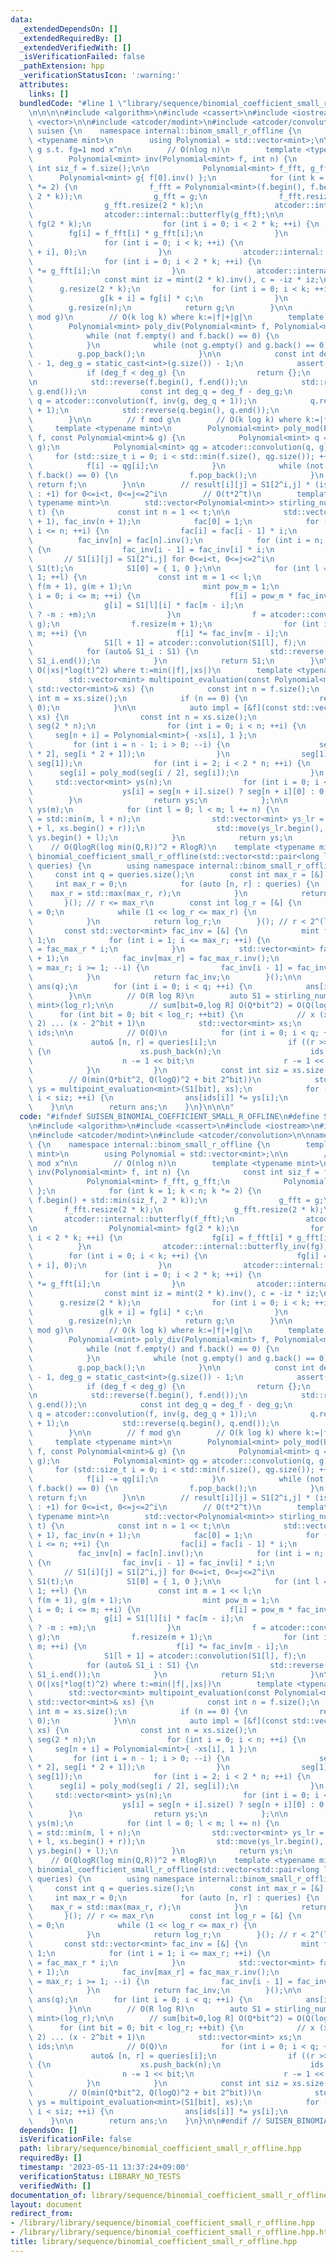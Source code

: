 ```yaml
---
data:
  _extendedDependsOn: []
  _extendedRequiredBy: []
  _extendedVerifiedWith: []
  _isVerificationFailed: false
  _pathExtension: hpp
  _verificationStatusIcon: ':warning:'
  attributes:
    links: []
  bundledCode: "#line 1 \"library/sequence/binomial_coefficient_small_r_offline.hpp\"\
    \n\n\n\n#include <algorithm>\n#include <cassert>\n#include <iostream>\n#include\
    \ <vector>\n\n#include <atcoder/modint>\n#include <atcoder/convolution>\n\nnamespace\
    \ suisen {\n    namespace internal::binom_small_r_offline {\n        template\
    \ <typename mint>\n        using Polynomial = std::vector<mint>;\n\n        //\
    \ g s.t. fg=1 mod x^n\n        // O(nlog n)\n        template <typename mint>\n\
    \        Polynomial<mint> inv(Polynomial<mint> f, int n) {\n            const\
    \ int siz_f = f.size();\n\n            Polynomial<mint> f_fft, g_fft;\n      \
    \      Polynomial<mint> g{ f[0].inv() };\n            for (int k = 1; k < n; k\
    \ *= 2) {\n                f_fft = Polynomial<mint>(f.begin(), f.begin() + std::min(siz_f,\
    \ 2 * k));\n                g_fft = g;\n                f_fft.resize(2 * k);\n\
    \                g_fft.resize(2 * k);\n                atcoder::internal::butterfly(f_fft);\n\
    \                atcoder::internal::butterfly(g_fft);\n\n                Polynomial<mint>\
    \ fg(2 * k);\n                for (int i = 0; i < 2 * k; ++i) {\n            \
    \        fg[i] = f_fft[i] * g_fft[i];\n                }\n                atcoder::internal::butterfly_inv(fg);\n\
    \                for (int i = 0; i < k; ++i) {\n                    fg[i] = std::exchange(fg[k\
    \ + i], 0);\n                }\n                atcoder::internal::butterfly(fg);\n\
    \                for (int i = 0; i < 2 * k; ++i) {\n                    fg[i]\
    \ *= g_fft[i];\n                }\n                atcoder::internal::butterfly_inv(fg);\n\
    \                const mint iz = mint(2 * k).inv(), c = -iz * iz;\n          \
    \      g.resize(2 * k);\n                for (int i = 0; i < k; ++i) {\n     \
    \               g[k + i] = fg[i] * c;\n                }\n            }\n    \
    \        g.resize(n);\n            return g;\n        }\n\n        // q s.t. qg=f-(f\
    \ mod g)\n        // O(k log k) where k:=|f|+|g|\n        template <typename mint>\n\
    \        Polynomial<mint> poly_div(Polynomial<mint> f, Polynomial<mint> g) {\n\
    \            while (not f.empty() and f.back() == 0) {\n                f.pop_back();\n\
    \            }\n            while (not g.empty() and g.back() == 0) {\n      \
    \          g.pop_back();\n            }\n\n            const int deg_f = static_cast<int>(f.size())\
    \ - 1, deg_g = static_cast<int>(g.size()) - 1;\n            assert(deg_g >= 0);\n\
    \            if (deg_f < deg_g) {\n                return {};\n            }\n\
    \n            std::reverse(f.begin(), f.end());\n            std::reverse(g.begin(),\
    \ g.end());\n            const int deg_q = deg_f - deg_g;\n            Polynomial<mint>\
    \ q = atcoder::convolution(f, inv(g, deg_q + 1));\n            q.resize(deg_q\
    \ + 1);\n            std::reverse(q.begin(), q.end());\n            return q;\n\
    \        }\n\n        // f mod g\n        // O(k log k) where k:=|f|+|g|\n   \
    \     template <typename mint>\n        Polynomial<mint> poly_mod(Polynomial<mint>\
    \ f, const Polynomial<mint>& g) {\n            Polynomial<mint> q = poly_div(f,\
    \ g);\n            Polynomial<mint> qg = atcoder::convolution(q, g);\n       \
    \     for (std::size_t i = 0; i < std::min(f.size(), qg.size()); ++i) {\n    \
    \            f[i] -= qg[i];\n            }\n            while (not f.empty() and\
    \ f.back() == 0) {\n                f.pop_back();\n            }\n           \
    \ return f;\n        }\n\n        // result[i][j] = S1[2^i,j] * (is_signed ? (-1)^(2^i+j)\
    \ : +1) for 0<=i<t, 0<=j<=2^i\n        // O(t*2^t)\n        template <bool is_signed,\
    \ typename mint>\n        std::vector<Polynomial<mint>> stirling_number1_doubling(int\
    \ t) {\n            const int n = 1 << t;\n\n            std::vector<mint> fac(n\
    \ + 1), fac_inv(n + 1);\n            fac[0] = 1;\n            for (int i = 1;\
    \ i <= n; ++i) {\n                fac[i] = fac[i - 1] * i;\n            }\n  \
    \          fac_inv[n] = fac[n].inv();\n            for (int i = n; i >= 1; --i)\
    \ {\n                fac_inv[i - 1] = fac_inv[i] * i;\n            }\n\n     \
    \       // S1[i][j] = S1[2^i,j] for 0<=i<t, 0<=j<=2^i\n            std::vector<Polynomial<mint>>\
    \ S1(t);\n            S1[0] = { 1, 0 };\n\n            for (int l = 0; l < t -\
    \ 1; ++l) {\n                const int m = 1 << l;\n                Polynomial<mint>\
    \ f(m + 1), g(m + 1);\n                mint pow_m = 1;\n                for (int\
    \ i = 0; i <= m; ++i) {\n                    f[i] = pow_m * fac_inv[i];\n    \
    \                g[i] = S1[l][i] * fac[m - i];\n                    pow_m *= (is_signed\
    \ ? -m : +m);\n                }\n                f = atcoder::convolution(f,\
    \ g);\n                f.resize(m + 1);\n                for (int i = 0; i <=\
    \ m; ++i) {\n                    f[i] *= fac_inv[m - i];\n                }\n\
    \                S1[l + 1] = atcoder::convolution(S1[l], f);\n            }\n\
    \            for (auto& S1_i : S1) {\n                std::reverse(S1_i.begin(),\
    \ S1_i.end());\n            }\n            return S1;\n        }\n\n        //\
    \ O(|xs|*log(t)^2) where t:=min(|f|,|xs|)\n        template <typename mint>\n\
    \        std::vector<mint> multipoint_evaluation(const Polynomial<mint>& f, const\
    \ std::vector<mint>& xs) {\n            const int n = f.size();\n            const\
    \ int m = xs.size();\n            if (n == 0) {\n                return std::vector<mint>(m,\
    \ 0);\n            }\n\n            auto impl = [&f](const std::vector<mint>&\
    \ xs) {\n                const int n = xs.size();\n                std::vector<Polynomial<mint>>\
    \ seg(2 * n);\n                for (int i = 0; i < n; ++i) {\n               \
    \     seg[n + i] = Polynomial<mint>{ -xs[i], 1 };\n                }\n       \
    \         for (int i = n - 1; i > 0; --i) {\n                    seg[i] = atcoder::convolution(seg[i\
    \ * 2], seg[i * 2 + 1]);\n                }\n                seg[1] = poly_mod(f,\
    \ seg[1]);\n                for (int i = 2; i < 2 * n; ++i) {\n              \
    \      seg[i] = poly_mod(seg[i / 2], seg[i]);\n                }\n           \
    \     std::vector<mint> ys(n);\n                for (int i = 0; i < n; ++i) {\n\
    \                    ys[i] = seg[n + i].size() ? seg[n + i][0] : 0;\n        \
    \        }\n                return ys;\n            };\n\n            std::vector<mint>\
    \ ys(m);\n            for (int l = 0; l < m; l += n) {\n                int r\
    \ = std::min(m, l + n);\n                std::vector<mint> ys_lr = impl(std::vector<mint>(xs.begin()\
    \ + l, xs.begin() + r));\n                std::move(ys_lr.begin(), ys_lr.end(),\
    \ ys.begin() + l);\n            }\n            return ys;\n        }\n    }\n\n\
    \    // O(QlogR(log min(Q,R))^2 + RlogR)\n    template <typename mint>\n    std::vector<mint>\
    \ binomial_coefficient_small_r_offline(std::vector<std::pair<long long, int>>\
    \ queries) {\n        using namespace internal::binom_small_r_offline;\n\n   \
    \     const int q = queries.size();\n        const int max_r = [&] {\n       \
    \     int max_r = 0;\n            for (auto [n, r] : queries) {\n            \
    \    max_r = std::max(max_r, r);\n            }\n            return max_r;\n \
    \       }(); // r <= max_r\n        const int log_r = [&] {\n            int log_r\
    \ = 0;\n            while (1 << log_r <= max_r) {\n                ++log_r;\n\
    \            }\n            return log_r;\n        }(); // r < 2^(log_r)\n\n \
    \       const std::vector<mint> fac_inv = [&] {\n            mint fac_max_r =\
    \ 1;\n            for (int i = 1; i <= max_r; ++i) {\n                fac_max_r\
    \ = fac_max_r * i;\n            }\n            std::vector<mint> fac_inv(max_r\
    \ + 1);\n            fac_inv[max_r] = fac_max_r.inv();\n            for (int i\
    \ = max_r; i >= 1; --i) {\n                fac_inv[i - 1] = fac_inv[i] * i;\n\
    \            }\n            return fac_inv;\n        }();\n\n        std::vector<mint>\
    \ ans(q);\n        for (int i = 0; i < q; ++i) {\n            ans[i] = fac_inv[queries[i].second];\n\
    \        }\n\n        // O(R log R)\n        auto S1 = stirling_number1_doubling<true,\
    \ mint>(log_r);\n\n        // sum[bit=0,log R] O(Q*bit^2) = O(Q(log R)^3)\n  \
    \      for (int bit = 0; bit < log_r; ++bit) {\n            // x (x - 1) (x -\
    \ 2) ... (x - 2^bit + 1)\n            std::vector<mint> xs;\n            std::vector<int>\
    \ ids;\n\n            // O(Q)\n            for (int i = 0; i < q; ++i) {\n   \
    \             auto& [n, r] = queries[i];\n                if ((r >> bit) & 1)\
    \ {\n                    xs.push_back(n);\n                    ids.push_back(i);\n\
    \                    n -= 1 << bit;\n                    r -= 1 << bit;\n    \
    \            }\n            }\n            const int siz = xs.size();\n\n    \
    \        // O(min(Q*bit^2, Q(logQ)^2 + bit 2^bit))\n            std::vector<mint>\
    \ ys = multipoint_evaluation<mint>(S1[bit], xs);\n            for (int i = 0;\
    \ i < siz; ++i) {\n                ans[ids[i]] *= ys[i];\n            }\n    \
    \    }\n\n        return ans;\n    }\n}\n\n\n"
  code: "#ifndef SUISEN_BINOMIAL_COEFFICIENT_SMALL_R_OFFLINE\n#define SUISEN_BINOMIAL_COEFFICIENT_SMALL_R_OFFLINE\n\
    \n#include <algorithm>\n#include <cassert>\n#include <iostream>\n#include <vector>\n\
    \n#include <atcoder/modint>\n#include <atcoder/convolution>\n\nnamespace suisen\
    \ {\n    namespace internal::binom_small_r_offline {\n        template <typename\
    \ mint>\n        using Polynomial = std::vector<mint>;\n\n        // g s.t. fg=1\
    \ mod x^n\n        // O(nlog n)\n        template <typename mint>\n        Polynomial<mint>\
    \ inv(Polynomial<mint> f, int n) {\n            const int siz_f = f.size();\n\n\
    \            Polynomial<mint> f_fft, g_fft;\n            Polynomial<mint> g{ f[0].inv()\
    \ };\n            for (int k = 1; k < n; k *= 2) {\n                f_fft = Polynomial<mint>(f.begin(),\
    \ f.begin() + std::min(siz_f, 2 * k));\n                g_fft = g;\n         \
    \       f_fft.resize(2 * k);\n                g_fft.resize(2 * k);\n         \
    \       atcoder::internal::butterfly(f_fft);\n                atcoder::internal::butterfly(g_fft);\n\
    \n                Polynomial<mint> fg(2 * k);\n                for (int i = 0;\
    \ i < 2 * k; ++i) {\n                    fg[i] = f_fft[i] * g_fft[i];\n      \
    \          }\n                atcoder::internal::butterfly_inv(fg);\n        \
    \        for (int i = 0; i < k; ++i) {\n                    fg[i] = std::exchange(fg[k\
    \ + i], 0);\n                }\n                atcoder::internal::butterfly(fg);\n\
    \                for (int i = 0; i < 2 * k; ++i) {\n                    fg[i]\
    \ *= g_fft[i];\n                }\n                atcoder::internal::butterfly_inv(fg);\n\
    \                const mint iz = mint(2 * k).inv(), c = -iz * iz;\n          \
    \      g.resize(2 * k);\n                for (int i = 0; i < k; ++i) {\n     \
    \               g[k + i] = fg[i] * c;\n                }\n            }\n    \
    \        g.resize(n);\n            return g;\n        }\n\n        // q s.t. qg=f-(f\
    \ mod g)\n        // O(k log k) where k:=|f|+|g|\n        template <typename mint>\n\
    \        Polynomial<mint> poly_div(Polynomial<mint> f, Polynomial<mint> g) {\n\
    \            while (not f.empty() and f.back() == 0) {\n                f.pop_back();\n\
    \            }\n            while (not g.empty() and g.back() == 0) {\n      \
    \          g.pop_back();\n            }\n\n            const int deg_f = static_cast<int>(f.size())\
    \ - 1, deg_g = static_cast<int>(g.size()) - 1;\n            assert(deg_g >= 0);\n\
    \            if (deg_f < deg_g) {\n                return {};\n            }\n\
    \n            std::reverse(f.begin(), f.end());\n            std::reverse(g.begin(),\
    \ g.end());\n            const int deg_q = deg_f - deg_g;\n            Polynomial<mint>\
    \ q = atcoder::convolution(f, inv(g, deg_q + 1));\n            q.resize(deg_q\
    \ + 1);\n            std::reverse(q.begin(), q.end());\n            return q;\n\
    \        }\n\n        // f mod g\n        // O(k log k) where k:=|f|+|g|\n   \
    \     template <typename mint>\n        Polynomial<mint> poly_mod(Polynomial<mint>\
    \ f, const Polynomial<mint>& g) {\n            Polynomial<mint> q = poly_div(f,\
    \ g);\n            Polynomial<mint> qg = atcoder::convolution(q, g);\n       \
    \     for (std::size_t i = 0; i < std::min(f.size(), qg.size()); ++i) {\n    \
    \            f[i] -= qg[i];\n            }\n            while (not f.empty() and\
    \ f.back() == 0) {\n                f.pop_back();\n            }\n           \
    \ return f;\n        }\n\n        // result[i][j] = S1[2^i,j] * (is_signed ? (-1)^(2^i+j)\
    \ : +1) for 0<=i<t, 0<=j<=2^i\n        // O(t*2^t)\n        template <bool is_signed,\
    \ typename mint>\n        std::vector<Polynomial<mint>> stirling_number1_doubling(int\
    \ t) {\n            const int n = 1 << t;\n\n            std::vector<mint> fac(n\
    \ + 1), fac_inv(n + 1);\n            fac[0] = 1;\n            for (int i = 1;\
    \ i <= n; ++i) {\n                fac[i] = fac[i - 1] * i;\n            }\n  \
    \          fac_inv[n] = fac[n].inv();\n            for (int i = n; i >= 1; --i)\
    \ {\n                fac_inv[i - 1] = fac_inv[i] * i;\n            }\n\n     \
    \       // S1[i][j] = S1[2^i,j] for 0<=i<t, 0<=j<=2^i\n            std::vector<Polynomial<mint>>\
    \ S1(t);\n            S1[0] = { 1, 0 };\n\n            for (int l = 0; l < t -\
    \ 1; ++l) {\n                const int m = 1 << l;\n                Polynomial<mint>\
    \ f(m + 1), g(m + 1);\n                mint pow_m = 1;\n                for (int\
    \ i = 0; i <= m; ++i) {\n                    f[i] = pow_m * fac_inv[i];\n    \
    \                g[i] = S1[l][i] * fac[m - i];\n                    pow_m *= (is_signed\
    \ ? -m : +m);\n                }\n                f = atcoder::convolution(f,\
    \ g);\n                f.resize(m + 1);\n                for (int i = 0; i <=\
    \ m; ++i) {\n                    f[i] *= fac_inv[m - i];\n                }\n\
    \                S1[l + 1] = atcoder::convolution(S1[l], f);\n            }\n\
    \            for (auto& S1_i : S1) {\n                std::reverse(S1_i.begin(),\
    \ S1_i.end());\n            }\n            return S1;\n        }\n\n        //\
    \ O(|xs|*log(t)^2) where t:=min(|f|,|xs|)\n        template <typename mint>\n\
    \        std::vector<mint> multipoint_evaluation(const Polynomial<mint>& f, const\
    \ std::vector<mint>& xs) {\n            const int n = f.size();\n            const\
    \ int m = xs.size();\n            if (n == 0) {\n                return std::vector<mint>(m,\
    \ 0);\n            }\n\n            auto impl = [&f](const std::vector<mint>&\
    \ xs) {\n                const int n = xs.size();\n                std::vector<Polynomial<mint>>\
    \ seg(2 * n);\n                for (int i = 0; i < n; ++i) {\n               \
    \     seg[n + i] = Polynomial<mint>{ -xs[i], 1 };\n                }\n       \
    \         for (int i = n - 1; i > 0; --i) {\n                    seg[i] = atcoder::convolution(seg[i\
    \ * 2], seg[i * 2 + 1]);\n                }\n                seg[1] = poly_mod(f,\
    \ seg[1]);\n                for (int i = 2; i < 2 * n; ++i) {\n              \
    \      seg[i] = poly_mod(seg[i / 2], seg[i]);\n                }\n           \
    \     std::vector<mint> ys(n);\n                for (int i = 0; i < n; ++i) {\n\
    \                    ys[i] = seg[n + i].size() ? seg[n + i][0] : 0;\n        \
    \        }\n                return ys;\n            };\n\n            std::vector<mint>\
    \ ys(m);\n            for (int l = 0; l < m; l += n) {\n                int r\
    \ = std::min(m, l + n);\n                std::vector<mint> ys_lr = impl(std::vector<mint>(xs.begin()\
    \ + l, xs.begin() + r));\n                std::move(ys_lr.begin(), ys_lr.end(),\
    \ ys.begin() + l);\n            }\n            return ys;\n        }\n    }\n\n\
    \    // O(QlogR(log min(Q,R))^2 + RlogR)\n    template <typename mint>\n    std::vector<mint>\
    \ binomial_coefficient_small_r_offline(std::vector<std::pair<long long, int>>\
    \ queries) {\n        using namespace internal::binom_small_r_offline;\n\n   \
    \     const int q = queries.size();\n        const int max_r = [&] {\n       \
    \     int max_r = 0;\n            for (auto [n, r] : queries) {\n            \
    \    max_r = std::max(max_r, r);\n            }\n            return max_r;\n \
    \       }(); // r <= max_r\n        const int log_r = [&] {\n            int log_r\
    \ = 0;\n            while (1 << log_r <= max_r) {\n                ++log_r;\n\
    \            }\n            return log_r;\n        }(); // r < 2^(log_r)\n\n \
    \       const std::vector<mint> fac_inv = [&] {\n            mint fac_max_r =\
    \ 1;\n            for (int i = 1; i <= max_r; ++i) {\n                fac_max_r\
    \ = fac_max_r * i;\n            }\n            std::vector<mint> fac_inv(max_r\
    \ + 1);\n            fac_inv[max_r] = fac_max_r.inv();\n            for (int i\
    \ = max_r; i >= 1; --i) {\n                fac_inv[i - 1] = fac_inv[i] * i;\n\
    \            }\n            return fac_inv;\n        }();\n\n        std::vector<mint>\
    \ ans(q);\n        for (int i = 0; i < q; ++i) {\n            ans[i] = fac_inv[queries[i].second];\n\
    \        }\n\n        // O(R log R)\n        auto S1 = stirling_number1_doubling<true,\
    \ mint>(log_r);\n\n        // sum[bit=0,log R] O(Q*bit^2) = O(Q(log R)^3)\n  \
    \      for (int bit = 0; bit < log_r; ++bit) {\n            // x (x - 1) (x -\
    \ 2) ... (x - 2^bit + 1)\n            std::vector<mint> xs;\n            std::vector<int>\
    \ ids;\n\n            // O(Q)\n            for (int i = 0; i < q; ++i) {\n   \
    \             auto& [n, r] = queries[i];\n                if ((r >> bit) & 1)\
    \ {\n                    xs.push_back(n);\n                    ids.push_back(i);\n\
    \                    n -= 1 << bit;\n                    r -= 1 << bit;\n    \
    \            }\n            }\n            const int siz = xs.size();\n\n    \
    \        // O(min(Q*bit^2, Q(logQ)^2 + bit 2^bit))\n            std::vector<mint>\
    \ ys = multipoint_evaluation<mint>(S1[bit], xs);\n            for (int i = 0;\
    \ i < siz; ++i) {\n                ans[ids[i]] *= ys[i];\n            }\n    \
    \    }\n\n        return ans;\n    }\n}\n\n#endif // SUISEN_BINOMIAL_COEFFICIENT_SMALL_R_OFFLINE\n"
  dependsOn: []
  isVerificationFile: false
  path: library/sequence/binomial_coefficient_small_r_offline.hpp
  requiredBy: []
  timestamp: '2023-05-11 13:37:24+09:00'
  verificationStatus: LIBRARY_NO_TESTS
  verifiedWith: []
documentation_of: library/sequence/binomial_coefficient_small_r_offline.hpp
layout: document
redirect_from:
- /library/library/sequence/binomial_coefficient_small_r_offline.hpp
- /library/library/sequence/binomial_coefficient_small_r_offline.hpp.html
title: library/sequence/binomial_coefficient_small_r_offline.hpp
---
```

